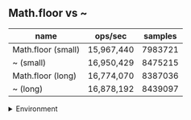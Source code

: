 ## Math.floor vs ~

|name|ops/sec|samples|
|-|-|-|
|Math.floor (small)|15,967,440|7983721|
|~ (small)|16,950,429|8475215|
|Math.floor (long)|16,774,070|8387036|
|~ (long)|16,878,192|8439097|


<details>
<summary>Environment</summary>

* __Machine:__ linux x64 | 4 vCPUs | 15.2GB Mem
* __Run:__ Wed Jul 17 2024 13:22:54 GMT+0000 (Coordinated Universal Time)
</details>

<!--
{"environment":{"platform":"linux","arch":"x64","cpus":4,"totalMemory":15.245231628417969},"benchmarks":[{"name":"Math.floor (small)","opsSec":15967440.882210216,"samples":7983721},{"name":"~ (small)","opsSec":16950429.287924115,"samples":8475215},{"name":"Math.floor (long)","opsSec":16774070.926003616,"samples":8387036},{"name":"~ (long)","opsSec":16878192.24458243,"samples":8439097}]}-->
